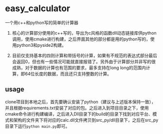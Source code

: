 # easy_calculator

一个用c++和python写的简单的计算器

1. 核心的计算部分使用的c++写的，导出为c风格的函数dll动态链接库供python调用，使用cmake进行构建，之后界面其他的部分都是用的python写的，使用python3和pyside2构建。

2. 目前仅支持基本的四则计算和带括号的计算，如果有不规范的表达式部分最后会返回0，但也有一些情况可能就直接报错了。另外由于计算部分并非写的很成熟，对于数据的计算也有范围的要求，最多支持在long long的范围内计算，即64位长度的数据，而且还只支持整数的计算。

## usage
clone项目到本地之后，首先要确认安装了python（建议与上述版本保持一致），并且根据requirements.txt安装了对应的包。之后进入到项目目录之下，使用cmake命令进行构建编译，之后进入Dll目录下的build的目录下找到对应平台、模式和架构的文件夹下将对应的calc.dll文件拷贝到src_py/dll目录下，之后在src_py目录下运行`python main.py`即可。
